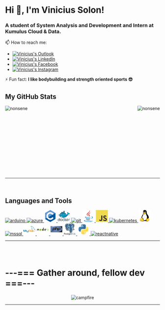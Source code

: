

# Hi 👋, I'm Vinicius Solon!
### A student of System Analysis and Development and Intern at Kumulus Cloud & Data.

📫 How to reach me: 
- [![Vinicius's Outlook](https://img.shields.io/badge/Microsoft_Outlook-0078D4?style=for-the-badge&logo=microsoft-outlook&logoColor=white)](vinicius.solonsilva@hotmail.com)
- [![Vinicius's LinkedIn](https://img.shields.io/badge/LinkedIn-0077B5?style=for-the-badge&logo=linkedin&logoColor=white)](https://linkedin.com/in/vinicius-solon-silva-978702174)
- [![Vinicius's Facebook](https://img.shields.io/badge/Facebook-1877F2?style=for-the-badge&logo=facebook&logoColor=white)](https://fb.com/vinicius.solonsilva)
- [![Vinicius's Instagram](https://img.shields.io/badge/Instagram-E4405F?style=for-the-badge&logo=instagram&logoColor=white)](https://instagram.com/vinicius.solon)


⚡ Fun fact: **I like bodybuilding and strength oriented sports 😎**

## My GitHub Stats

<p align="center">
  <img align="left" src="https://github-readme-stats.vercel.app/api?username=vinicius-solon-silva&theme=algolia&show_icons=true" alt="nonsene" />
</p>

<p align="center">
  <img align="right" src="https://github-readme-stats.vercel.app/api/top-langs/?username=vinicius-solon-silva&theme=nightowl" alt="nonsene" />
</p>


<br>
<br>
<br>
<br>
<br>
<br>
<br>
<br>
<br>
<br>
<br>
<br>
<br>
<hr>
<br>



## Languages and Tools
<p align="left"> <a href="https://www.arduino.cc/" target="_blank"> <img src="https://cdn.worldvectorlogo.com/logos/arduino-1.svg" alt="arduino" width="40" height="40"/> </a> <a href="https://azure.microsoft.com/en-in/" target="_blank"> <img src="https://www.vectorlogo.zone/logos/microsoft_azure/microsoft_azure-icon.svg" alt="azure" width="40" height="40"/> </a> <a href="https://www.cprogramming.com/" target="_blank"> <img src="https://raw.githubusercontent.com/devicons/devicon/master/icons/c/c-original.svg" alt="c" width="40" height="40"/> </a> <a href="https://www.docker.com/" target="_blank"> <img src="https://raw.githubusercontent.com/devicons/devicon/master/icons/docker/docker-original-wordmark.svg" alt="docker" width="40" height="40"/> </a> <a href="https://git-scm.com/" target="_blank"> <img src="https://www.vectorlogo.zone/logos/git-scm/git-scm-icon.svg" alt="git" width="40" height="40"/> </a> <a href="https://www.java.com" target="_blank"> <img src="https://raw.githubusercontent.com/devicons/devicon/master/icons/java/java-original.svg" alt="java" width="40" height="40"/> </a> <a href="https://developer.mozilla.org/en-US/docs/Web/JavaScript" target="_blank"> <img src="https://raw.githubusercontent.com/devicons/devicon/master/icons/javascript/javascript-original.svg" alt="javascript" width="40" height="40"/> </a> <a href="https://kubernetes.io" target="_blank"> <img src="https://www.vectorlogo.zone/logos/kubernetes/kubernetes-icon.svg" alt="kubernetes" width="40" height="40"/> </a> <a href="https://www.linux.org/" target="_blank"> <img src="https://raw.githubusercontent.com/devicons/devicon/master/icons/linux/linux-original.svg" alt="linux" width="40" height="40"/> </a> <a href="https://www.microsoft.com/en-us/sql-server" target="_blank"> <img src="https://www.svgrepo.com/show/303229/microsoft-sql-server-logo.svg" alt="mssql" width="40" height="40"/> </a> <a href="https://www.mysql.com/" target="_blank"> <img src="https://raw.githubusercontent.com/devicons/devicon/master/icons/mysql/mysql-original-wordmark.svg" alt="mysql" width="40" height="40"/> </a> <a href="https://nodejs.org" target="_blank"> <img src="https://raw.githubusercontent.com/devicons/devicon/master/icons/nodejs/nodejs-original-wordmark.svg" alt="nodejs" width="40" height="40"/> </a> <a href="https://www.php.net" target="_blank"> <img src="https://raw.githubusercontent.com/devicons/devicon/master/icons/php/php-original.svg" alt="php" width="40" height="40"/> </a> <a href="https://www.postgresql.org" target="_blank"> <img src="https://raw.githubusercontent.com/devicons/devicon/master/icons/postgresql/postgresql-original-wordmark.svg" alt="postgresql" width="40" height="40"/> </a> <a href="https://www.python.org" target="_blank"> <img src="https://raw.githubusercontent.com/devicons/devicon/master/icons/python/python-original.svg" alt="python" width="40" height="40"/> </a> <a href="https://reactnative.dev/" target="_blank"> <img src="https://reactnative.dev/img/header_logo.svg" alt="reactnative" width="40" height="40"/> </a> </p>
<hr>
<br>
<br>

# ---=== Gather around, fellow dev ===---

<p align="center">
  <img src='https://media.giphy.com/media/xUOrw01a1gy7BUwq40/giphy.gif' alt='campfire' height='450' align='center'>
</p>
<hr>
